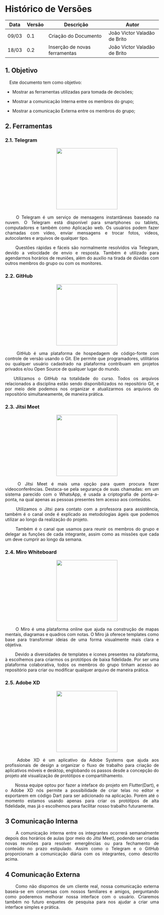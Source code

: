 # Histórico de Versões

Data|Versão|Descrição|Autor
-|-|-|-
09/03|0.1|Criação do Documento| João Victor Valadão de Brito|
18/03|0.2|Inserção de novas ferramentas| João Victor Valadão de Brito|

## 1. <a name="1_1">Objetivo</a>

 <p align = "justify"> &emsp;Este documento tem como objetivo:</p>

- Mostrar as ferramentas utilizadas para tomada de decisões;

- Mostrar a comunicação Interna entre os membros do grupo;

- Mostrar a comunicação Externa entre os membros do grupo;



## 2. <a name="1_1">Ferramentas</a>

### 2.1. <a name="1_1">Telegram</a>

<p align = "center"> &emsp;&emsp; <img src="https://logospng.org/download/telegram/logo-telegram-4096.png" width="200" height="200"/> </p>

<p align = "justify"> &emsp;&emsp; O Telegram é um serviço de mensagens instantâneas baseado na nuvem. O Telegram está disponível para smartphones ou tablets, computadores e também como Aplicação web. Os usuários podem fazer chamadas com vídeo, enviar mensagens e trocar fotos, vídeos, autocolantes e arquivos de qualquer tipo.
<p align = "justify"> &emsp;&emsp; Questões rápidas e fáceis são normalmente resolvidos via Telegram, devido a velocidade de envio e resposta. Também é utilizado para agendarmos horários de reuniões, além do auxílio na tirada de dúvidas com outros membros do grupo ou com os monitores.</p>


### 2.2. <a name="1_1">GitHub</a>

<p align = "center"> &emsp;&emsp; <img src="https://cdn4.iconfinder.com/data/icons/iconsimple-logotypes/512/github-512.png" width="200" height="200"/> </p> 

<p align = "justify"> &emsp;&emsp; GitHub é uma plataforma de hospedagem de código-fonte com controle de versão usando o Git. Ele permite que programadores, utilitários ou qualquer usuário cadastrado na plataforma contribuam em projetos privados e/ou Open Source de qualquer lugar do mundo.

<p align = "justify"> &emsp;&emsp;Utilizamos o GitHub na totalidade do curso. Todos os arquivos relacionados a disciplina estão sendo disponibilizados no repositório Git, e por meio dele podemos nos organizar e atualizarmos os arquivos do repositório simultaneamente, de maneira prática.</p> 


### 2.3. <a name="1_1">Jitsi Meet</a>

<p align = "center"> &emsp;&emsp; <img src="https://www.compararsoftware.com/media/1503" width="200" height="200"/> </p>  

<p align = "justify"> &emsp;&emsp; O Jitsi Meet  é mais uma opção para quem procura fazer videoconferências. Destaca-se pela segurança de suas chamadas: em um sistema parecido com o WhatsApp, é usada a criptografia de ponta-a-ponta, na qual apenas as pessoas presentes tem acesso aos conteúdos.

<p align = "justify"> &emsp;&emsp; Utilizamos o Jitsi para contato com a professora para assistência, também é o canal onde é explicado as metodologias ágeis que podemos utilizar ao longo da realização do projeto.

<p align = "justify"> &emsp;&emsp; Também é o canal que usamos para reunir os membros do grupo e delegar as funções de cada integrante, assim como as missões que cada um deve cumprir ao longo da semana.</p>

### 2.4. <a name="1_1">Miro Whiteboard</a>

<p align = "center"> &emsp;&emsp; <img src="https://pbs.twimg.com/profile_images/1103546465014624256/Kz8dyO1m.png" width="200" height="200"/> </p>  

 <p align = "justify"> &emsp;&emsp; O Miro é uma plataforma online que ajuda na construção de mapas mentais, diagramas e quadros com notas. O Miro já oferece templates como base para transformar ideias de uma forma visualmente mais clara e objetiva.</p>

 <p align = "justify"> &emsp;&emsp; Devido a diversidades de templates e icones presentes na plataforma, à escolhemos para criarmos os protótipos de baixa fidelidade. Por ser uma plataforma colaborativa, todos os membros do grupo tinham acesso ao repositório para criar ou modificar qualquer arquivo de maneira prática.</p>

 ### 2.5. <a name="1_1">Adobe XD</a>

<p align = "center"> &emsp;&emsp; <img src="https://upload.wikimedia.org/wikipedia/commons/thumb/c/c2/Adobe_XD_CC_icon.svg/1200px-Adobe_XD_CC_icon.svg.png" width="200" height="200"/> </p>  

<p align = "justify"> &emsp;&emsp; Adobe XD é um aplicativo da Adobe Systems que ajuda aos profissionais de design a organizar o fluxo de trabalho para criação de aplicativos móveis e desktop, englobando os passos desde a concepção do projeto até visualização de protótipos e compartilhamento.</p>

<p align = "justify"> &emsp;&emsp; Nossa equipe optou por fazer a inteface do projeto em Flutter(Dart), e o Adobe XD nós permite a possibilidade de criar telas no editor e exportarem em código Dart para ser adicionado na aplicação. Porém até o momento estamos usando apenas para criar os protótipos de alta fidelidade, mas já o escolhemos para facilitar nosso trabalho futuramente.</p>


## 3 <a name="1_1">Comunicação Interna</a>


<p align = "justify"> &emsp;&emsp; A comunicação interna entre os integrantes ocorrerá semanalmente depois dos horários de aulas (por meio do Jitsi Meet), podendo ser criadas novas reuniões para resolver emergências ou para fechamento de conteúdo no prazo estipulado. Assim como o Telegram e o GitHub proporcionam a comunicação diária com os integrantes, como descrito acima.</p>

## 4 <a name="1_1">Comunicação Externa</a>

<p align = "justify"> &emsp;&emsp; Como não dispomos de um cliente real, nossa comunicação externa baseia-se em conversas com nossos familiares e amigos, perguntando como poderemos melhorar nossa interface com o usuário. Criaremos também no futuro enquetes de pesquisa para nos ajudar a criar uma interface simples e prática.</p>
